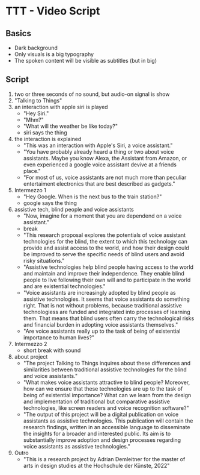 # TTT - Video Script

## Basics
- Dark background
- Only visuals is a big typography
- The spoken content will be visible as subtitles (but in big)

## Script
1. two or three seconds of no sound, but audio-on signal is show
2. "Talking to Things"
3. an interaction with apple siri is played
   - "Hey Siri."
   - "Mhm?"
   - "What will the weather be like today?"
   - siri says the thing
4. the interaction is explained
    - "This was an interaction with Apple's Siri, a voice assistant."
    - "You have probably already heard a thing or two about voice assistants. Maybe you know Alexa, the Assistant from Amazon, or even experienced a google voice assistant devive at a friends place."
    - "For most of us, voice assistants are not much more than peculiar entertaiment electronics that are best described as gadgets."
5. Intermezzo 1
   - "Hey Google. When is the next bus to the train station?"
   - google says the thing
6. assistive tech, blind people and voice assistants
   - "Now, imagine for a moment that you are dependend on a voice assistant." 
   - break
   - "This research proposal explores the potentials of voice assistant technologies for the blind, the extent to which this technology can provide and assist access to the world, and how their design could be improved to serve the specific needs of blind users and avoid risky situations."
   - "Assistive technologies help blind people having access to the world and maintain and improve their independence. They enable blind people to live following their own will and to participate in the world and are existential technologies."
   - "Voice assistants are increasingly adopted by blind people as assistive technologies. It seems that voice assistants do something right. That is not without problems, because traditional assistive technologiess are funded and integrated into processes of learning them. That means that blind users often carry the technological risks and financial burden in adopting voice assistants themselves."
   - "Are voice assistants really up to the task of being of existential importance to human lives?"
7. Intermezzo 2
    - short break with sound
8. about project
   - "The project Talking to Things inquires about these differences and similarities between traditional assistive technologies for the blind and voice assistants."
   - "What makes voice assistants attractive to blind people? Moreover, how can we ensure that these technologies are up to the task of being of existential importance? What can we learn from the design and implementation of traditional but comparative assistive technologies, like screen readers and voice recognition software?"
   - "The output of this project will be a digital publication on voice assistants as assistive technologies. This publication will contain the research findings, written in an accessible language to disseminate the insights for a broader and interested public. Its aim is to substantially improve adoption and design processes regarding voice assistants as assistive technologies."
9. Outro
   - "This is a research project by Adrian Demleitner for the master of arts in design studies at the Hochschule der Künste, 2022"